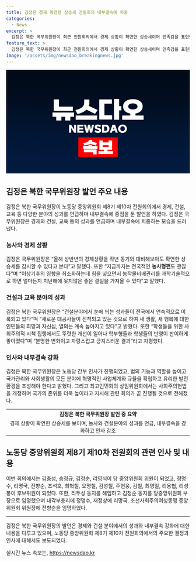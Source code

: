 ```yaml
---
title: 김정은 경제 확연한 상승세 전원회의 내부결속에 치중
categories:
  - News
excerpt: >
  김정은 북한 국무위원장이 최근 전원회의에서 경제 상황이 확연한 상승세이며 만족감을 표현했다. 5가지 안건이 논의되었으며, 중요부문 사업규율 강화와 사법제도 공고발전 문제 등이 포함됐다. 농사, 건설, 교육 분야에서의 성과를 치켜세우며 내부결속에 주안점을 두었으며, 군사력과 대외여건과 관련한 보도는 구체적인 내용을 포함하지 않았다. 노동당 간부 인사가 이루어지기도 했다.
feature_text: >
  김정은 북한 국무위원장이 최근 전원회의에서 경제 상황이 확연한 상승세이며 만족감을 표현했다. 5가지 안건이 논의되었으며, 중요부문 사업규율 강화와 사법제도 공고발전 문제 등이 포함됐다. 농사, 건설, 교육 분야에서의 성과를 치켜세우며 내부결속에 주안점을 두었으며, 군사력과 대외여건과 관련한 보도는 구체적인 내용을 포함하지 않았다. 노동당 간부 인사가 이루어지기도 했다.
image: '/assets/img/newsdao_breakingnews.jpg'
---
```


<p><img src="/assets/img/newsdao_breakingnews.jpg" alt="firstkoreanews 속보" /></p>

<h2 data-ke-size="size26">김정은 북한 국무위원장 발언 주요 내용</h2>

<p data-ke-size="size16">김정은 북한 국무위원장이 노동당 중앙위원회 제8기 제10차 전원회의에서 경제, 건설, 교육 등 다양한 분야의 성과를 언급하며 내부결속에 중점을 둔 발언을 하였다. 김정은 국무위원장은 경제와 건설, 교육 등의 성과를 언급하며 내부결속에 치중하는 모습을 드러냈다.</p>

<h3>농사와 경제 상황</h3>

<p data-ke-size="size16">김정은 국무위원장은 “올해 상반년의 경제상황을 작년 동기와 대비해보아도 확연한 상승세를 감시할 수 있다고 본다”고 말했다. 또한 “지금까지는 전국적인 <b>농사형편</b>도 괜찮다”며 “이상기후의 영향을 최소화하는데 힘을 넣으면서 농작물비배관리를 과학기술적으로 하면 얼마든지 지난해에 못지않은 좋은 결실을 가져올 수 있다”고 말했다.</p>

<h3>건설과 교육 분야의 성과</h3>

<p data-ke-size="size16">김정은 북한 국무위원장은 “건설분야에서 눈에 띄는 성과들이 전국에서 연속적으로 이룩되고 있다”며 “새로운 대공사들이 진척되고 있는 것으로 하여 새 생활, 새 행복에 대한 인민들의 희망과 자신심, 열의는 계속 높아지고 있다”고 밝혔다. 또한 “학생들을 위한 사회주의적 시책 집행에서도 뚜렷한 개선이 일어나 학부형들과 학생들의 반영이 판이하게 좋아졌다”며 “분명한 변화이고 자랑스럽고 긍지스러운 결과”라고 자평했다.</p>

<h3>인사와 내부결속 강화</h3>

<p data-ke-size="size16">김정은 북한 국무위원장은 노동당 간부 인사가 진행되었고, 법의 기능과 역할을 높이고 국가관리와 사회생활의 모든 분야에 혁명적인 사업체계와 규율을 확립하고 유리한 발전환경을 조성해야 한다고 밝혔다. 그리고 최고인민회의 상임위원회에서는 사회주의헌법을 개정하며 국가의 존위를 더욱 높이라고 지시해 관련 회의가 곧 진행될 것으로 전해졌다.</p>

<table>
  <tr>
    <td style="text-align: center; height: 17px;"><b>김정은 북한 국무위원장 발언 중 요약</b></td>
  </tr>
  <tr>
    <td style="text-align: center; height: 17px;">경제 상황이 확연한 상승세를 보이며, 농사와 건설분야의 성과를 언급, 내부결속을 강화하고 인사 강조</td>
  </tr>
</table>

<h2 data-ke-size="size26">노동당 중앙위원회 제8기 제10차 전원회의 관련 인사 및 내용</h2>

<p data-ke-size="size16">이번 회의에서는 김충성, 승정규, 김정순, 리영식이 당 중앙위원회 위원이 되었고, 정명수, 리명국, 전향순, 조석호, 최혁철, 오명철, 김성철, 주현웅, 김철, 최영일, 리용협, 리성봉이 후보위원이 되었다. 또한, 리두성 동지를 해임하고 김정순 동지를 당중앙위원회 부장으로 임명했으며 내각부총리에 정명수, 재정상에 리명국, 조선사회주의여성동맹 중앙위원회 위원장에 전향순을 임명하였다.</p>

<hr>

<p data-ke-size="size16">김정은 북한 국무위원장의 발언은 경제와 건설 분야에서의 성과와 내부결속 강화에 대한 내용을 다루고 있으며, 노동당 중앙위원회 제8기 제10차 전원회의에서의 주요한 결정과 인사에 대해서도 보도되었다.</p>
실시간 뉴스 속보는, <a href="https://newsdao.kr" rel="dofollow">https://newsdao.kr</a>


